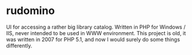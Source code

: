 # rudomino

UI for accessing a rather big library catalog. Written in PHP for Windows / IIS, never intended to be used in WWW environment. This project is old, it was written in 2007 for PHP 5.1, and now I would surely do some things differently.
